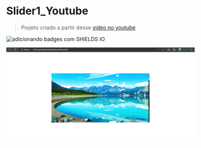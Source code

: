 # Slider1_Youtube

> Projeto criado a partir desse [video no youtube](https://www.youtube.com/watch?v=BpzyuuPIEaQ)

![adicionando badges com SHIELDS IO](https://img.shields.io/badge/STATUS-CONCLUÍDO-<COLOR>GREEN)

![Resultado Slide](final.gif)
